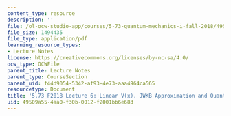 ```yaml
---
content_type: resource
description: ''
file: /ol-ocw-studio-app/courses/5-73-quantum-mechanics-i-fall-2018/49509a554aa0f30b0012f2001bb6e683_MIT5_73F18_Lec6.pdf
file_size: 1494435
file_type: application/pdf
learning_resource_types:
- Lecture Notes
license: https://creativecommons.org/licenses/by-nc-sa/4.0/
ocw_type: OCWFile
parent_title: Lecture Notes
parent_type: CourseSection
parent_uid: f44d9054-5342-af93-4e73-aaa4964ca565
resourcetype: Document
title: '5.73 F2018 Lecture 6: Linear V(x). JWKB Approximation and Quantization'
uid: 49509a55-4aa0-f30b-0012-f2001bb6e683
---
```

